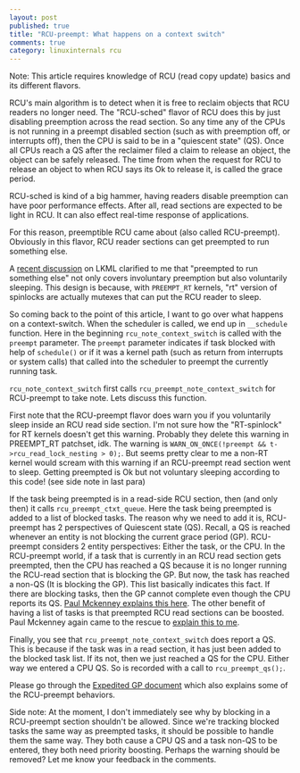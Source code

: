 ```yaml
---
layout: post
published: true
title: "RCU-preempt: What happens on a context switch"
comments: true
category: linuxinternals rcu
---
```

Note: This article requires knowledge of RCU (read copy update) basics and its
different flavors.

RCU's main algorithm is to detect when it is free to reclaim objects that RCU
readers no longer need. The "RCU-sched" flavor of RCU does this by just
disabling preemption across the read section. So any time any of the CPUs is
not running in a preempt disabled section (such as with preemption off, or
interrupts off), then the CPU is said to be in a "quiescent state" (QS). Once
all CPUs reach a QS after the reclaimer filed a claim to release an object, the
object can be safely released. The time from when the request for RCU to
release an object to when RCU says its Ok to release it, is called the grace
period.

RCU-sched is kind of a big hammer, having readers disable preemption can have
poor performance effects. After all, read sections are expected to be light in
RCU. It can also effect real-time response of applications.

For this reason, preemptible RCU came about (also called RCU-preempt).
Obviously in this flavor, RCU reader sections can get preempted to run
something else.

A [recent discussion](https://www.mail-archive.com/linux-kernel@vger.kernel.org/msg1682346.html)
on LKML clarified to me that "preempted to run something else" not only covers
involuntary preemption but also voluntarily sleeping. This design is because,
with `PREEMPT_RT` kernels, "rt" version of spinlocks are actually mutexes that
can put the RCU reader to sleep.

So coming back to the point of this article, I want to go over what happens on
a context-switch. When the scheduler is called, we end up in `__schedule`
function. Here in the beginning `rcu_note_context_switch` is called with the
`preempt` parameter. The `preempt` parameter indicates if task blocked with
help of `schedule()` or if it was a kernel path (such as return from interrupts
or system calls) that called into the scheduler to preempt the currently
running task.

`rcu_note_context_switch` first calls `rcu_preempt_note_context_switch` for
RCU-preempt to take note. Lets discuss this function.

First note that the RCU-preempt flavor does warn you if you voluntarily sleep inside
an RCU read side section. I'm not sure how the "RT-spinlock" for RT kernels
doesn't get this warning. Probably they delete this warning in PREEMPT_RT
patchset, idk. The warning is `WARN_ON_ONCE(!preempt &&
t->rcu_read_lock_nesting > 0);`. But seems pretty clear to me a non-RT kernel
would scream with this warning if an RCU-preempt read section went to sleep.
Getting preempted is Ok but not voluntary sleeping according to this code! (see
side note in last para)

If the task being preempted is in a read-side RCU section, then (and only then)
it calls `rcu_preempt_ctxt_queue`. Here the task being preempted is added to a
list of blocked tasks. The reason why we need to add it is, RCU-preempt has 2
perspectives of Quiescent state (QS). Recall, a QS is reached whenever an
entity is not blocking the current grace period (GP). RCU-preempt considers 2
entity perspectives: Either the task, or the CPU. In the RCU-preempt world, if
a task that is currently in an RCU read section gets preempted, then the CPU
has reached a QS because it is no longer running the RCU-read section that is
blocking the GP. But now, the task has reached a non-QS (It is blocking the
GP). This list basically indicates this fact. If there are blocking tasks, then
the GP cannot complete even though the CPU reports its QS. [Paul Mckenney explains this here](https://lkml.org/lkml/2018/5/4/632). The other benefit of having a list of tasks is that preempted RCU read sections can be boosted. Paul Mckenney again came to the rescue to [explain this to me](https://lkml.org/lkml/2018/5/4/659).

Finally, you see that `rcu_preempt_note_context_switch` does report a QS. This
is because if the task was in a read section, it has just been added to the
blocked task list. If its not, then we just reached a QS for the CPU. Either
way we entered a CPU QS. So is recorded with a call to `rcu_preempt_qs();`.

Please go through the [Expedited GP document](https://www.kernel.org/doc/Documentation/RCU/Design/Expedited-Grace-Periods/Expedited-Grace-Periods.html) which also explains some of the RCU-preempt behaviors.

Side note: At the moment, I don't immediately see why by blocking in a RCU-preempt
section shouldn't be allowed.  Since we're tracking blocked tasks the same way
as preempted tasks, it should be possible to handle them the same way. They
both cause a CPU QS and a task non-QS to be entered, they both need priority
boosting. Perhaps the warning should be removed? Let me know your feedback in
the comments.
